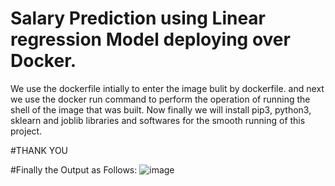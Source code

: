 # Salary Prediction using Linear regression Model deploying over Docker.

We use the dockerfile intially to enter the image bulit by dockerfile.
and next we use the docker run command to perform the operation of running the shell of the image that was built.
Now finally we will install pip3, python3, sklearn and joblib libraries and softwares for the smooth running of this project.

#THANK YOU

#Finally the Output as Follows:
![image](https://user-images.githubusercontent.com/64470724/120463447-8d2f8580-c3b9-11eb-9428-1d83614e0168.png)
 
